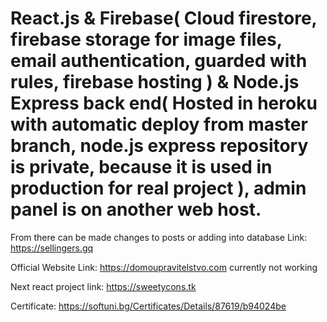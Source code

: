 # React.js & Firebase( Cloud firestore, firebase storage for image files, email authentication, guarded with rules, firebase hosting ) & Node.js Express back end( Hosted in heroku with automatic deploy from master branch, node.js express repository is private, because it is used in production for real project ), admin panel is on another web host.
From there can be made changes to posts or adding into database
Link: https://sellingers.gq

Official Website Link: https://domoupravitelstvo.com currently not working

Next react project link: https://sweetycons.tk

Certificate: https://softuni.bg/Certificates/Details/87619/b94024be
